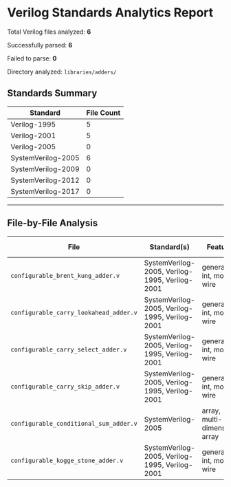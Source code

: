# Verilog Standards Analytics Report

Total Verilog files analyzed: **6**

Successfully parsed: **6**

Failed to parse: **0**

Directory analyzed: `libraries/adders/`

## Standards Summary

| Standard | File Count |
|----------|------------|
| Verilog-1995 | 5 |
| Verilog-2001 | 5 |
| Verilog-2005 | 0 |
| SystemVerilog-2005 | 6 |
| SystemVerilog-2009 | 0 |
| SystemVerilog-2012 | 0 |
| SystemVerilog-2017 | 0 |

---

## File-by-File Analysis

| File | Standard(s) | Features | Parse Time | Status |
|------|-------------|----------|------------|--------|
| `configurable_brent_kung_adder.v` | SystemVerilog-2005, Verilog-1995, Verilog-2001 | generate, int, module, wire | 0.000s | ✅ OK |
| `configurable_carry_lookahead_adder.v` | SystemVerilog-2005, Verilog-1995, Verilog-2001 | generate, int, module, wire | 0.000s | ✅ OK |
| `configurable_carry_select_adder.v` | SystemVerilog-2005, Verilog-1995, Verilog-2001 | generate, int, module, wire | 0.000s | ✅ OK |
| `configurable_carry_skip_adder.v` | SystemVerilog-2005, Verilog-1995, Verilog-2001 | generate, int, module, wire | 0.000s | ✅ OK |
| `configurable_conditional_sum_adder.v` | SystemVerilog-2005 | array, multi-dimensional array | 0.000s | ✅ OK |
| `configurable_kogge_stone_adder.v` | SystemVerilog-2005, Verilog-1995, Verilog-2001 | generate, int, module, wire | 0.000s | ✅ OK |